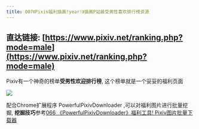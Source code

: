 ```yaml
---
title: 007《Pixiv福利插画!year!》插画P站最受男性喜欢排行榜资源
---
```




## 直达链接: [https://www.pixiv.net/ranking.php?mode=male](https://www.pixiv.net/ranking.php?mode=male)




Pixiv有一个神奇的榜单**受男性欢迎排行榜**,  这个榜单就是一个妥妥的福利页面

![](https://www.v2fy.com/asset/pix000005/p.png)



配合Chrome扩展程序 PowerfulPixivDownloader ,可以对福利图片进行批量挖掘, **挖掘技巧**参考[066 《PowerfulPixivDownloader》福利工具! Pixiv图片批量下载器](https://www.v2fy.com/p/066_powerful_pixiv_downloader/)